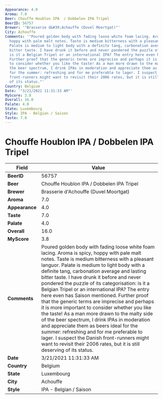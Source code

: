 ```yaml
---
Appearance: 4.0
Aroma: 7.0
Beer: Chouffe Houblon IPA  / Dobbelen IPA Tripel
BeerID: 56757
Brewer: '"Brasserie d&#39;Achouffe (Duvel Moortgat)"'
City: Achouffe
Comments: '"Poured golden body with fading loose white foam lacing. Aroma is spicy,
  hoppy with pale malt notes. Taste is medium bitterness with a pleasant languor.
  Palate is medium to light body with a definite tang, carbonation average and lasting
  bitter taste. I have drunk it before and never pondered the puzzle of its categorisation:
  is it a Belgian Tripel or an international IPA? The entry here even has Saison mentioned.
  Further proof that the generic terms are imprecise and perhaps it is more important
  to consider whether you like the taste! As a man more drawn to the malty side of
  the beer spectrum, I drink IPAs in moderation and appreciate them as beers ideal
  for the summer: refreshing and for me preferable to lager. I suspect the Danish
  front-runners might want to revisit their 2006 rates, but it is still deserving
  of its status."'
Country: Belgium
Date: '"3/21/2021 11:31:33 AM"'
MyScore: 3.8
Overall: 16.0
Palate: 4.0
State: Luxembourg
Style: IPA - Belgian / Saison
Taste: 7.0
---
```


# Chouffe Houblon IPA  / Dobbelen IPA Tripel

| Field         | Value |
|---------------|-------|
| **BeerID** | 56757 |
| **Beer** | Chouffe Houblon IPA  / Dobbelen IPA Tripel |
| **Brewer** | Brasserie d&#39;Achouffe (Duvel Moortgat) |
| **Aroma** | 7.0 |
| **Appearance** | 4.0 |
| **Taste** | 7.0 |
| **Palate** | 4.0 |
| **Overall** | 16.0 |
| **MyScore** | 3.8 |
| **Comments** | Poured golden body with fading loose white foam lacing. Aroma is spicy, hoppy with pale malt notes. Taste is medium bitterness with a pleasant languor. Palate is medium to light body with a definite tang, carbonation average and lasting bitter taste. I have drunk it before and never pondered the puzzle of its categorisation: is it a Belgian Tripel or an international IPA? The entry here even has Saison mentioned. Further proof that the generic terms are imprecise and perhaps it is more important to consider whether you like the taste! As a man more drawn to the malty side of the beer spectrum, I drink IPAs in moderation and appreciate them as beers ideal for the summer: refreshing and for me preferable to lager. I suspect the Danish front-runners might want to revisit their 2006 rates, but it is still deserving of its status. |
| **Date** | 3/21/2021 11:31:33 AM |
| **Country** | Belgium |
| **State** | Luxembourg |
| **City** | Achouffe |
| **Style** | IPA - Belgian / Saison |
